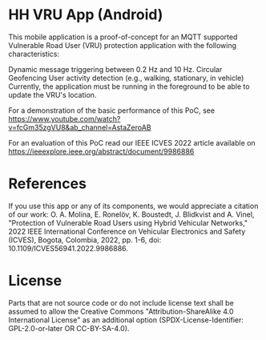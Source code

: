# HH VRU App (Android)

This mobile application is a proof-of-concept for an MQTT supported Vulnerable Road User (VRU) protection application with the following characteristics:

Dynamic message triggering between 0.2 Hz and 10 Hz.
Circular Geofencing
User activity detection (e.g., walking, stationary, in vehicle)
Currently, the application must be running in the foreground to be able to update the VRU's location.

For a demonstration of the basic performance of this PoC, see https://www.youtube.com/watch?v=fcGm35zgVU8&ab_channel=AstaZeroAB

For an evaluation of this PoC read our IEEE ICVES 2022 article available on https://ieeexplore.ieee.org/abstract/document/9986886

# References
If you use this app or any of its components, we would appreciate a citation of our work: O. A. Molina, E. Ronelöv, K. Boustedt, J. Blidkvist and A. Vinel, "Protection of Vulnerable Road Users using Hybrid Vehicular Networks," 2022 IEEE International Conference on Vehicular Electronics and Safety (ICVES), Bogota, Colombia, 2022, pp. 1-6, doi: 10.1109/ICVES56941.2022.9986886.

# License
Parts that are not source code or do not include license text shall be assumed to allow the Creative Commons "Attribution-ShareAlike 4.0 International License" as an additional option (SPDX-License-Identifier: GPL-2.0-or-later OR CC-BY-SA-4.0).
